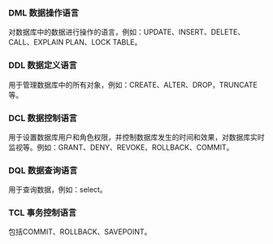 ### DML 数据操作语言
对数据库中的数据进行操作的语言，例如：UPDATE、INSERT、DELETE、CALL、EXPLAIN PLAN、LOCK TABLE。

### DDL 数据定义语言
用于管理数据库中的所有对象，例如：CREATE、ALTER、DROP，TRUNCATE等。

### DCL 数据控制语言
用于设置数据库用户和角色权限，并控制数据库发生的时间和效果，对数据库实时监视等。例如：GRANT、DENY、REVOKE、ROLLBACK、COMMIT。

### DQL 数据查询语言
用于查询数据，例如：select。

### TCL 事务控制语言
包括COMMIT、ROLLBACK、SAVEPOINT。
